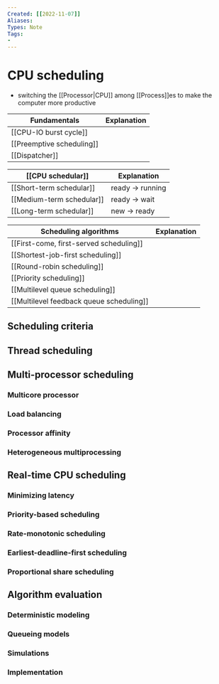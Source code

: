 ```yaml
---
Created: [[2022-11-07]]
Aliases: 
Types: Note
Tags: 
- 
---
```

# CPU scheduling
- switching the [[Processor|CPU]] among [[Process]]es to make the computer more productive

| Fundamentals              | Explanation |
| ------------------------- | ----------- |
| [[CPU-IO burst cycle]]    |             |
| [[Preemptive scheduling]] |             |
| [[Dispatcher]]            |             |

| [[CPU schedular]]         | Explanation     |
| ------------------------- | --------------- |
| [[Short-term schedular]]  | ready → running |
| [[Medium-term schedular]] | ready → wait    |
| [[Long-term schedular]]   | new → ready     |

| Scheduling algorithms                    | Explanation |
| ---------------------------------------- | ----------- |
| [[First-come, first-served scheduling]]  |             |
| [[Shortest-job-first scheduling]]        |             |
| [[Round-robin scheduling]]               |             |
| [[Priority scheduling]]                  |             |
| [[Multilevel queue scheduling]]          |             |
| [[Multilevel feedback queue scheduling]] |             |

## Scheduling criteria

## Thread scheduling

## Multi-processor scheduling
### Multicore processor
### Load balancing
### Processor affinity
### Heterogeneous multiprocessing
## Real-time CPU scheduling
### Minimizing latency
### Priority-based scheduling
### Rate-monotonic scheduling
### Earliest-deadline-first scheduling
### Proportional share scheduling
## Algorithm evaluation
### Deterministic modeling
### Queueing models
### Simulations
### Implementation